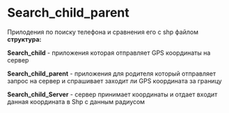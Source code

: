 # Search_child_parent
Прилодения по поиску телефона и сравнения его с shp файлом
**структура:**

**Search_child** - приложения которая отправляет GPS координаты на сервер

**Search_child_parent** - приложения для родителя который отправляет запрос на сервер и спрашивает заходит ли GPS координата за границу

**Search_child_Server** - сервер принимает координаты и отдает входит данная координата в Shp с данным радиусом
